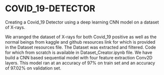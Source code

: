 # COVID_19-DETECTOR
Creating a Covid_19 Detector using a deep learning CNN model on a dataset of X-rays.

We arranged the dataset of X-rays for both Covid_19 positive as well as the normal beings from kaggle and github resources link for which is provided in the Dataset resources file. The Dataset was extracted and filtered. Code for which from scratch is available in Dataset_Creator.ipynb file.
We have build a CNN based sequential model with four feature extraction Conv2D layers. This model ran at an accuracy of 97% on train set and an accuracy of 97.02% on validation set.


